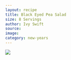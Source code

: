 ```yaml
---
layout: recipe
title: Black Eyed Pea Salad
size: 8 Servings
author: Ivy Swift
source:
image:
category: new-years
---
```

![](https://brianamarie.github.io/recipes/images/americas-favorite-fried-chicken.png)

